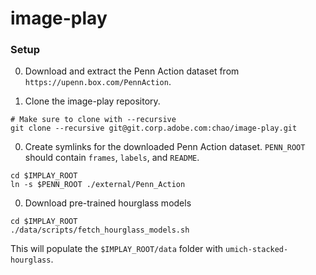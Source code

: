 # image-play

### Setup

0. Download and extract the Penn Action dataset from `https://upenn.box.com/PennAction`.

0. Clone the image-play repository.
  ```Shell
  # Make sure to clone with --recursive
  git clone --recursive git@git.corp.adobe.com:chao/image-play.git
  ```

0. Create symlinks for the downloaded Penn Action dataset. `PENN_ROOT` should contain `frames`, `labels`, and `README`.
  ```Shell
  cd $IMPLAY_ROOT
  ln -s $PENN_ROOT ./external/Penn_Action
  ```

0. Download pre-trained hourglass models
  ```Shell
  cd $IMPLAY_ROOT
  ./data/scripts/fetch_hourglass_models.sh
  ```

  This will populate the `$IMPLAY_ROOT/data` folder with `umich-stacked-hourglass`.
